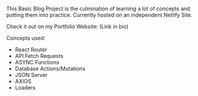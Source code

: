 This Basic Blog Project is the culmination of learning a lot of concepts and putting them into practice. Currently hosted on an independent Netlify Site.

Check it out on my Portfolio Website: (Link in bio)

Concepts used:

- React Router
- API Fetch Requests
- ASYNC Functions
- Database Actions/Mutations
- JSON Server
- AXIOS
- Loaders
